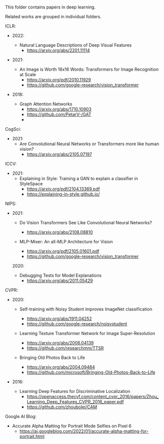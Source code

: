 This folder contains papers in deep learning.

Related works are grouped in individual folders.

ICLR:
- 2022:
    - Natural Language Descriptions of Deep Visual Features
        - https://arxiv.org/abs/2201.11114

- 2021:
    - An Image is Worth 16x16 Words: Transformers for Image Recognition at Scale
        - https://arxiv.org/pdf/2010.11929
        - https://github.com/google-research/vision_transformer

- 2018:
    - Graph Attention Networks
        - https://arxiv.org/abs/1710.10903
        - https://github.com/PetarV-/GAT
        -
CogSci:
- 2021:
    - Are Convolutional Neural Networks or Transformers more like human vision?
        - https://arxiv.org/abs/2105.07197

ICCV:
- 2021:
    - Explaining in Style: Training a GAN to explain a classifier in StyleSpace
        - https://arxiv.org/pdf/2104.13369.pdf
        - https://explaining-in-style.github.io/

NIPS:
- 2021:
    - Do Vision Transformers See Like Convolutional Neural Networks?
        - https://arxiv.org/abs/2108.08810

    - MLP-Mixer: An all-MLP Architecture for Vision
        - https://arxiv.org/pdf/2105.01601.pdf
        - https://github.com/google-research/vision_transformer

    2020:
    - Debugging Tests for Model Explanations
        - https://arxiv.org/abs/2011.05429

CVPR:
- 2020:
    - Self-training with Noisy Student improves ImageNet classification
        - https://arxiv.org/abs/1911.04252
        - https://github.com/google-research/noisystudent

    - Learning Texture Transformer Network for Image Super-Resolution
        - https://arxiv.org/abs/2006.04139
        - https://github.com/researchmm/TTSR

    - Bringing Old Photos Back to Life
        - https://arxiv.org/abs/2004.09484
        - https://github.com/microsoft/Bringing-Old-Photos-Back-to-Life

- 2016:
    - Learning Deep Features for Discriminative Localization
        - https://openaccess.thecvf.com/content_cvpr_2016/papers/Zhou_Learning_Deep_Features_CVPR_2016_paper.pdf
        - https://github.com/zhoubolei/CAM

Google AI Blog:
- Accurate Alpha Matting for Portrait Mode Selfies on Pixel 6
    - https://ai.googleblog.com/2022/01/accurate-alpha-matting-for-portrait.html
